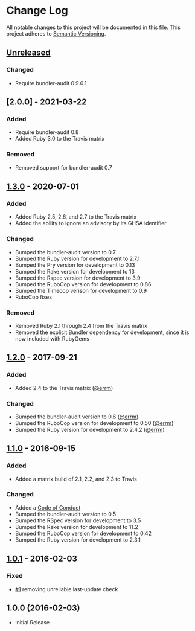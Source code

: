 # Change Log

All notable changes to this project will be documented in this file.
This project adheres to [Semantic Versioning](http://semver.org/).

## [Unreleased]

### Changed

* Require bundler-audit 0.9.0.1

## [2.0.0] - 2021-03-22

### Added

* Require bundler-audit 0.8
* Added Ruby 3.0 to the Travis matrix

### Removed

* Removed support for bundler-audit 0.7

## [1.3.0] - 2020-07-01

### Added

* Added Ruby 2.5, 2.6, and 2.7 to the Travis matrix
* Added the ability to ignore an advisory by its GHSA identifier

### Changed

* Bumped the bundler-audit version to 0.7
* Bumped the Ruby version for development to 2.7.1
* Bumped the Pry version for development to 0.13
* Bumped the Rake version for development to 13
* Bumped the Rspec version for development to 3.9
* Bumped the RuboCop version for development to 0.86
* Bumped the Timecop verison for development to 0.9
* RuboCop fixes

### Removed

* Removed Ruby 2.1 through 2.4 from the Travis matrix
* Removed the explicit Bundler dependency for development, since it is now included with RubyGems

## [1.2.0] - 2017-09-21

### Added

* Added 2.4 to the Travis matrix ([@errm])

### Changed

* Bumped the bundler-audit version to 0.6 ([@errm])
* Bumped the RuboCop version for development to 0.50 ([@errm])
* Bumped the Ruby version for development to 2.4.2 ([@errm])

## [1.1.0] - 2016-09-15

### Added

* Added a matrix build of 2.1, 2.2, and 2.3 to Travis

### Changed

* Added a [Code of Conduct](CODE_OF_CONDUCT.md)
* Bumped the bundler-audit version to 0.5
* Bumped the RSpec version for development to 3.5
* Bumped the Rake version for development to 11.2
* Bumped the RuboCop version for development to 0.42
* Bumped the Ruby version for development to 2.3.1

## [1.0.1] - 2016-02-03

### Fixed

* [#1](https://github.com/civisanalytics/ruby_audit/pull/1)
  removing unreliable last-update check

## 1.0.0 (2016-02-03)

* Initial Release

[Unreleased]: https://github.com/civisanalytics/ruby_audit/compare/v2.0.0...HEAD
[1.3.0]: https://github.com/civisanalytics/ruby_audit/compare/v1.3.0...v2.0.0
[1.3.0]: https://github.com/civisanalytics/ruby_audit/compare/v1.2.0...v1.3.0
[1.2.0]: https://github.com/civisanalytics/ruby_audit/compare/v1.1.0...v1.2.0
[1.1.0]: https://github.com/civisanalytics/ruby_audit/compare/v1.0.1...v1.1.0
[1.0.1]: https://github.com/civisanalytics/ruby_audit/compare/v1.0.0...v1.0.1
[1.0.0]: https://github.com/civisanalytics/ruby_audit/commit/7535b70412641c888c80d99514b27ba254fb8316

[@errm]: https://github.com/errm
